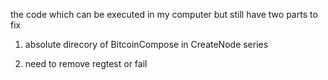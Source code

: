 the code which can be executed in my computer but still have two parts to fix

1. absolute direcory of BitcoinCompose in CreateNode series

2. need to remove regtest or fail
